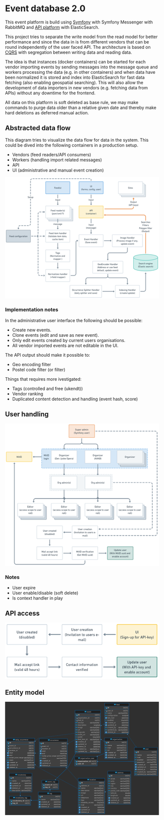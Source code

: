 # Event database 2.0

This event platform is build using [Symfony](https://symfony.com/) with Symfony Messenger with RabbitMQ and
[API platform](https://api-platform.com/) with ElasticSearch.

This project tries to separate the write model from the read model for better performance and since the data in is from
different vendors that can be round independently of the user faced API. The architecture is based on
[CQRS](https://martinfowler.com/bliki/CQRS.html) with segregation between writing data and reading data.

The idea is that instances (docker containers) can be started for each vendor importing events by sending messages into
the message queue and workers processing the data (e.g. in other containers) and when data have been normalized it is
stored and index into ElasticSearch for fast data fetching (also enabling geospatial searching). This will also allow
the development of data importers in new vendors (e.g. fetching data from APIs) without any downtime for the frontend.

All data on this platform is soft deleted as base rule, we may make commands to purge data older than a relative given
date and thereby make hard deletions as deferred manual action.

## Abstracted data flow

This diagram tries to visualize the data flow for data in the system. This could be dived into the following containers
in a production setup.

* Vendors (feed readers/API consumers)
* Workers (handling import related messages)
* API
* UI (administrative and manual event creation)

![System input data flow](./images/data_flow.png)

### Implementation notes

In the administrative user interface the following should be possible:

* Create new events.
* Clone events (edit and save as new event).
* Only edit events created by current users organisations.
* All vendor imported events are not editable in the UI.

The API output should make it possible to:

* Geo encoding filter
* Postel code filter (or filter)

Things that requires more ivestigated:

* Tags (controlled and free (ukendt))
* Vendor ranking
* Duplicated content detection and handling (event hash, score)

## User handling

![User handling concept](./images/user_handling.png)

### Notes

* User expire
* User enable/disable (soft delete)
* Is context handler in play

## API access

![Api user creation flow](./images/api_user.png)

## Entity model

![Database entity model](./images/db.png)
